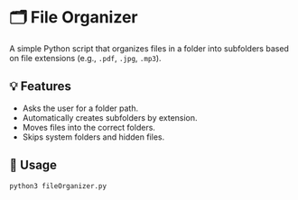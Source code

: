 # 🗂️ File Organizer

A simple Python script that organizes files in a folder into subfolders based on file extensions (e.g., `.pdf`, `.jpg`, `.mp3`).

## 💡 Features
- Asks the user for a folder path.
- Automatically creates subfolders by extension.
- Moves files into the correct folders.
- Skips system folders and hidden files.

## 🧰 Usage
```bash
python3 fileOrganizer.py